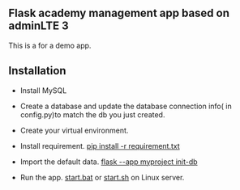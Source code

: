 ## Flask academy management app based on adminLTE 3

This is a for a demo app.

## Installation

- Install MySQL

- Create a database and update the database connection info( in config.py)to match the db you just created.
- Create your virtual environment.
- Install requirement. [pip install -r requirement.txt]()
- Import the default data. [flask --app myproject init-db]()
- Run the app. [start.bat]() or [start.sh]() on Linux server.
